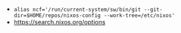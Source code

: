 
* `alias ncf='/run/current-system/sw/bin/git --git-dir=$HOME/repos/nixos-config --work-tree=/etc/nixos'`
* https://search.nixos.org/options
